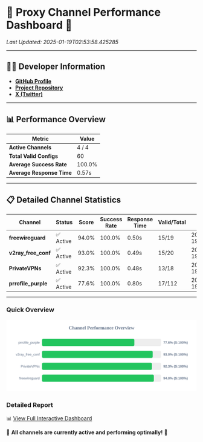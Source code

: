 # 🌟 Proxy Channel Performance Dashboard 🌟

_Last Updated: 2025-01-19T02:53:58.425285_

---

## 👩‍💻 Developer Information

- **[GitHub Profile](https://github.com/4n0nymou3)**  
- **[Project Repository](https://github.com/4n0nymou3/multi-proxy-config-fetcher)**  
- **[X (Twitter)](https://x.com/4n0nymou3)**  

---

## 📊 Performance Overview

| Metric                | Value       |
|-----------------------|-------------|
| **Active Channels**   | 4 / 4       |
| **Total Valid Configs** | 60          |
| **Average Success Rate** | 100.0%      |
| **Average Response Time** | 0.57s       |

---

## 📋 Detailed Channel Statistics

| Channel          | Status     | Score  | Success Rate | Response Time | Valid/Total | Last Success               |
|------------------|------------|--------|--------------|---------------|-------------|----------------------------|
| **freewireguard**  | ✅ Active  | 94.0%  | 100.0% | 0.50s         | 15/19       | 2025-01-19T02:53:58.423521 |
| **v2ray_free_conf**  | ✅ Active  | 93.0%  | 100.0% | 0.49s         | 15/20       | 2025-01-19T02:53:57.384658 |
| **PrivateVPNs**  | ✅ Active  | 92.3%  | 100.0% | 0.48s         | 13/18       | 2025-01-19T02:53:57.900559 |
| **prrofile_purple**  | ✅ Active  | 77.6%  | 100.0% | 0.80s         | 17/112       | 2025-01-19T02:53:56.860220 |

---

### Quick Overview
<div align="center">
  <a href="https://raw.githubusercontent.com/nullluser/NullRepo/refs/heads/main/assets/channel_stats_chart.svg">
    <img src="https://raw.githubusercontent.com/nullluser/NullRepo/refs/heads/main/assets/channel_stats_chart.svg" alt="Source Performance Statistics" width="800">
  </a>
</div>

### Detailed Report
📊 [View Full Interactive Dashboard](https://htmlpreview.github.io/?https://github.com/nullluser/NullRepo/blob/main/assets/performance_report.html)

🎉 **All channels are currently active and performing optimally!** 🎉
